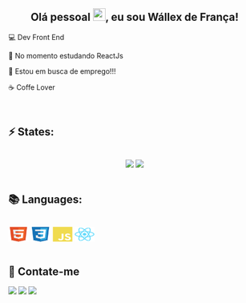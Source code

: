 ## <div align="center">Olá pessoal <img src="https://camo.githubusercontent.com/e8e7b06ecf583bc040eb60e44eb5b8e0ecc5421320a92929ce21522dbc34c891/68747470733a2f2f6d656469612e67697068792e636f6d2f6d656469612f6876524a434c467a6361737252346961377a2f67697068792e676966" height="25" width="25" >, eu sou Wállex de França!</div>

<p align="justify">💻 Dev Front End</p>
<p align="justify">🧠 No momento estudando ReactJs</p>
<p align="justify">💼 Estou em busca de emprego!!!</p>
<p align="justify">☕ Coffe Lover</p>
<br>

## ⚡ States:
<br>
<div align="center">
  <img height="150em" src="https://github-readme-stats.vercel.app/api?username=Wallex1&show_icons=true&theme=tokyonight&include_all_commits=true&count_private=true"/>
  <img height="150em" src="https://github-readme-stats.vercel.app/api/top-langs/?username=Wallex1&layout=compact&langs_count=7&theme=tokyonight"/>
</div> <br>

 ## 📚 Languages:
 
<div style="display: inline_block"><br>
  <img align="center" alt="Wallex-HTML" height="30" width="40" src="https://raw.githubusercontent.com/devicons/devicon/master/icons/html5/html5-original.svg">
  <img align="center" alt="Wallex-CSS" height="30" width="40" src="https://raw.githubusercontent.com/devicons/devicon/master/icons/css3/css3-original.svg">
  <img align="center" alt="Wallex-Js" height="30" width="40" src="https://raw.githubusercontent.com/devicons/devicon/master/icons/javascript/javascript-plain.svg">
  <img align="center" alt="Wallex-React" height="30" width="40" src="https://raw.githubusercontent.com/devicons/devicon/master/icons/react/react-original.svg">
</div> <br>

 ## 📧 Contate-me

<div> 
  <a href = "mailto:dev.wallex@gmail.com"><img src="https://img.shields.io/badge/Gmail-D14836?style=for-the-badge&logo=gmail&logoColor=white" target="_blank"></a>
  <a href="https://www.linkedin.com/in/wallexdefranca" target="_blank"><img src="https://img.shields.io/badge/-LinkedIn-%230077B5?style=for-the-badge&logo=linkedin&logoColor=white" target="_blank"></a>
  <a href="https://twitter.com/WallexDev" target="_blank"><img src="https://img.shields.io/badge/Twitter-1DA1F2?style=for-the-badge&logo=twitter&logoColor=white" target="_blank"></a>
</div>
  
